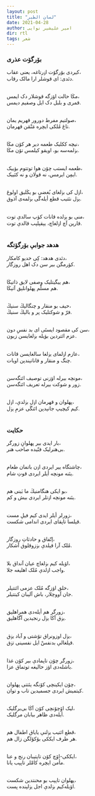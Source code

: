 ```yaml
---
layout: post
title: "لسان الطیر"
date: 2021-04-28
author: امیر علیشیر نوایی
dir: rtl
tags: شعر
---
```


### بۆرگۆت عذری
کیردی بۆرگۆت اۏرتاغه، یعنی عقاب،<br/>
دئدی: ای قوشلر ارا مالک رقاب.<br/><br/>

مڭا حالت اؤزگه قوشلار دک ایمس،<br/>
قمری و بلبل دک ایل وصفیم دیمس.<br/><br/>

صولتیم مفرط دورور قهریم یمان،<br/>
تاغ مُلکی ایچره مَنْمَن قهرمان.<br/><br/>

نیچه ککلیک طعمه دیر هر کۆن مڭا،<br/>
بۏلمه‌سه بو، اویقو کیلمس تۆن مڭا.<br/><br/>

طعمه ایستب چۆن هوا توتتوم بؤییک،<br/>
ایمِن ایرمس، نه قولان و نه کئییک.<br/><br/>

اۏل کی بۏلغای بُغضی بو یڭلیق اولوغ،<br/>
یۏل نئتیب قطع أیله‌گَی بۏلمه‌ی آذوق.<br/><br/>

منی بو یۏلده قانات کؤپ سالدې توت،<br/>
قارېن آچ اۏلغاچ، یېقېلېب قالدې توت.<br/><br/>

### هدهد جوابې بۆرگۆتگه
دئدی هدهد: کِی خدیو کامکار،<br/>
کؤرمگن بیر سن دک اهل روزگار.<br/><br/>

هم ییگیتلیک وصفی لایق ذاتېڭا،<br/>
هم مسلّم پهلوانلېق آتېڭا.<br/><br/>

حیف بو منقار و چنگالېڭ سنیڭ،<br/>
فرّ و شوکتلیک پر و بالېڭ سنیڭ.<br/><br/>

سن کی مقصود ایستَی ای بد نفسِ دون،<br/>
عزم ائتردین بؤیله بۏلغایسن زبون.<br/><br/>

عازم اۏلمای یۏلغا سالغایسن قانات،<br/>
چنگ و منقار و قاناتېندېن اویات.<br/><br/>

مونچه بیرله اؤزنی توصیف ائتگه‌سن،<br/>
زور و شوکت بیرله تعریف ائتگه‌سن.<br/><br/>

پهلوان و قهرمان اۏل بۏلدې، اۏل،<br/>
کیم کیچیپ جانېدېن ائتگَی عزمِ یۏل.<br/><br/>

### حکایت

بار ایدی بیر پهلوانِ زورگر،<br/>
بی‌هنرلیک فنّیده صاحب هنر.<br/><br/>

چاشتگاه ییر ایردی اۏن باتمان طعام،<br/>
یئنه مونچه أیلر ایردی قوتِ شام.<br/><br/>

بو ایکی هنگامنیڭ ما بَینی هم،<br/>
یئنه مونچه اۏتلر ایردی بیش و کم.<br/><br/>

زورلر أیلر ایدی کیم فیلِ مست،<br/>
قېلسا تاپقای ایردی اندامی شکست.<br/><br/>

إتّفاق و حادثاتِ روزگار،<br/>
مُلک آرا قېلدې بۏزوقلوق آشکار.<br/><br/>

اؤیله کیم بۏلغاچ عیان آنداق بلا،<br/>
واجب اۏلدې مُلک اهلیغه جلا.<br/><br/>

خلق اؤزگه مُلک عزمی ائتتیلر،<br/>
جان آووچلار، باش آلېبان کیتتیلر.<br/><br/>

زورگر هم أیله‌دی همراهلېق،<br/>
یۏق آڭا یۏل رنجیدین آگاهلېق.<br/><br/>

یۏل اوزونراق تۆشتی و آباد یۏق،<br/>
قېلغالې بدنفسْ ایل نفسینی تۏق.<br/><br/>

زورگر چۆن تاپمادې بیر کۆن غذا،<br/>
باشله‌دی اؤز حالیغه توتماق عزا.<br/><br/>

چۆن ایکینچی کۆنگه یئتتی پهلوان،<br/>
کیتمیش ایردی جسمیدین تاب و توان.<br/><br/>

لیک اۆچۆنچی کۆن آڭا بی‌برگلیک،<br/>
أیله‌دی ظاهر بیابان مرگلیک.<br/><br/>

قطع ائتیب یۏلنې یایاق اطفال هم،<br/>
هر طرف ایککی بۆکۆلگن زال هم.<br/><br/>

ایککی-اۆچ کۆن تاپتېبان رنج و عنا،<br/>
مأمن ایچره کامْلر تاپېب یانا.<br/><br/>

پهلوان تاپېب بو محنتدین شکست،<br/>
اؤیله‌کیم بۏلدې اجل یۏلېنده پست.<br/><br/>



